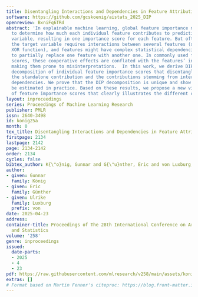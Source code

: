 ```yaml
---
title: Disentangling Interactions and Dependencies in Feature Attributions
software: https://github.com/gcskoenig/aistats_2025_DIP
openreview: BxniFq6TRd
abstract: 'In explainable machine learning, global feature importance methods try
  to determine how much each individual feature contributes to predicting the target
  variable, resulting in one importance score for each feature. But often, predicting
  the target variable requires interactions between several features (such as in the
  XOR function), and features might have complex statistical dependencies that allow
  to partially replace one feature with another one. In commonly used feature importance
  scores, these cooperative effects are conflated with the features’ individual contributions,
  making them prone to misinterpretations.  In this work, we derive DIP, a new mathematical
  decomposition of individual feature importance scores that disentangles three components:
  the standalone contribution and the contributions stemming from interactions and
  dependencies. We prove that the DIP decomposition is unique and show how it can
  be estimated in practice. Based on these results, we propose a new visualization
  of feature importance scores that clearly illustrates the different contributions.'
layout: inproceedings
series: Proceedings of Machine Learning Research
publisher: PMLR
issn: 2640-3498
id: konig25a
month: 0
tex_title: Disentangling Interactions and Dependencies in Feature Attributions
firstpage: 2134
lastpage: 2142
page: 2134-2142
order: 2134
cycles: false
bibtex_author: K{\"o}nig, Gunnar and G{\"u}nther, Eric and von Luxburg, Ulrike
author:
- given: Gunnar
  family: König
- given: Eric
  family: Günther
- given: Ulrike
  family: Luxburg
  prefix: von
date: 2025-04-23
address:
container-title: Proceedings of The 28th International Conference on Artificial Intelligence
  and Statistics
volume: '258'
genre: inproceedings
issued:
  date-parts:
  - 2025
  - 4
  - 23
pdf: https://raw.githubusercontent.com/mlresearch/v258/main/assets/konig25a/konig25a.pdf
extras: []
# Format based on Martin Fenner's citeproc: https://blog.front-matter.io/posts/citeproc-yaml-for-bibliographies/
---
```

